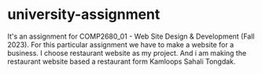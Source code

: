# university-assignment
It's an assignment for COMP2680_01 - Web Site Design &amp; Development (Fall 2023). For this particular assignment we have to make a website for a business. I choose restaurant website as my project. And i am making the restaurant website based a restaurant form Kamloops Sahali Tongdak.
